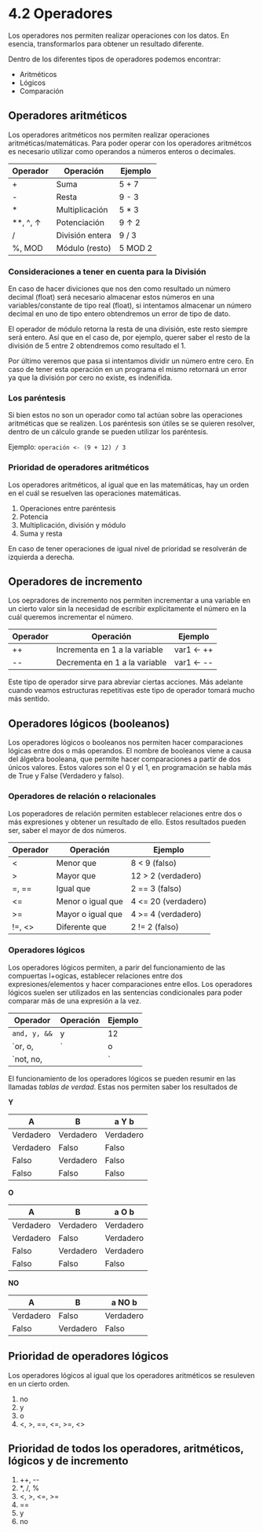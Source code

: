 # 4.2 Operadores

Los operadores nos permiten realizar operaciones con los datos. En esencia, transformarlos para obtener un resultado diferente.

Dentro de los diferentes tipos de operadores podemos encontrar:

* Aritméticos
* Lógicos
* Comparación

## Operadores aritméticos

Los operadores aritméticos nos permiten realizar operaciones aritméticas/matemáticas. Para poder operar con los operadores aritmétcos es necesario utilizar como operandos a números enteros o decimales.

| Operador   | Operación       | Ejemplo  |
| ---------- | --------------- | -------- |
| +          | Suma            | 5 + 7    |
| -          | Resta           | 9 - 3    |
| \*         | Multiplicación  | 5 \* 3   |
| \*\*, ^, ↑ | Potenciación    | 9 ↑ 2 |
| /          | División entera | 9 / 3    |
| %, MOD     | Módulo (resto)  | 5 MOD 2    |

### Consideraciones a tener en cuenta para la División

En caso de hacer diviciones que nos den como resultado un número decimal (float) será necesario almacenar estos números en una variables/constante de tipo real (float), si intentamos almacenar un número decimal en uno de tipo entero obtendremos un error de tipo de dato.

El operador de módulo retorna la resta de una división, este resto siempre será entero. Así que en el caso de, por ejemplo, querer saber el resto de la división de 5 entre 2 obtendremos como resultado el 1.

Por último veremos que pasa si intentamos dividir un número entre cero. En caso de tener esta operación en un programa el mismo retornará un error ya que la división por cero no existe, es indenifida.

### Los paréntesis

Si bien estos no son un operador como tal actúan sobre las operaciones aritméticas que se realizen. Los paréntesis son útiles se se quieren resolver, dentro de un cálculo grande se pueden utilizar los paréntesis.

Ejemplo: `operación <- (9 + 12) / 3`

### Prioridad de operadores aritméticos

Los operadores aritméticos, al igual que en las matemáticas, hay un orden en el cuál se resuelven las operaciones matemáticas.

1. Operaciones entre paréntesis
2. Potencia
3. Multiplicación, división y módulo
4. Suma y resta

En caso de tener operaciones de igual nivel de prioridad se resolverán de izquierda a derecha.

## Operadores de incremento

Los oepradores de incremento nos permiten incrementar a una variable en un cierto valor sin la necesidad de escribir explícitamente el número en la cuál queremos incrementar el número.

| Operador | Operación         | Ejemplo             |
| -------- | ----------------- | ------------------- |
| ++ | Incrementa en 1 a la variable | var1 <- ++ |
| -- | Decrementa en 1 a la variable | var1 <- -- |

Este tipo de operador sirve para abreviar ciertas acciones. Más adelante cuando veamos estructuras repetitivas este tipo de operador tomará mucho más sentido.

## Operadores lógicos (booleanos)

Los operadores lógicos o booleanos nos permiten hacer comparaciones lógicas entre dos o más operandos. El nombre de booleanos viene a causa del álgebra booleana, que permite hacer comparaciones a partir de dos únicos valores. Estos valores son el 0 y el 1, en programación se habla más de True y False (Verdadero y falso).

### Operadores de relación o relacionales

Los poperadores de relación permiten establecer relaciones entre dos o más expresiones y obtener un resultado de ello. Estos resultados pueden ser, saber el mayor de dos números.

| Operador | Operación         | Ejemplo             |
| -------- | ----------------- | ------------------- |
| <        | Menor que         | 8 < 9 (falso)       |
| >        | Mayor que         | 12 > 2 (verdadero)  |
| =, ==    | Igual que         | 2 == 3 (falso)      |
| <=       | Menor o igual que | 4 <= 20 (verdadero) |
| >=       | Mayor o igual que | 4 >= 4 (verdadero)  |
| !=, <>   | Diferente que     | 2 != 2 (falso)      |

### Operadores lógicos

Los operadores lógicos permiten, a parir del funcionamiento de las compuertas l+ogicas, establecer relaciones entre dos expresiones/elementos y hacer comparaciones entre ellos. Los operadores lógicos suelen ser utilizados en las sentencias condicionales para poder comparar más de una expresión a la vez.

| Operador | Operación       | Ejemplo            |
| -------- | --------------- | ------------------ |
| `and, y, &&`      | y               |      12              |
| `or, o, |`       | o               | 12 > 2 (verdadero) |
| `not, no, ||`      | diferente/no es | 2 == 3 (falso)     |

El funcionamiento de los operadores lógicos se pueden resumir en las llamadas *tablas de verdad*. Estas nos permiten saber los resultados de 

**Y**

| A         | B         | a Y b     |
| --------- | --------- | --------- |
| Verdadero | Verdadero | Verdadero |
| Verdadero | Falso     | Falso     |
| Falso     | Verdadero | Falso     |
| Falso     | Falso     | Falso     |

**O**

| A         | B         | a O b     |
| --------- | --------- | --------- |
| Verdadero | Verdadero | Verdadero |
| Verdadero | Falso     | Verdadero |
| Falso     | Verdadero | Verdadero |
| Falso     | Falso     | Falso     |

**NO**

| A         | B         | a NO b    |
| --------- | --------- | --------- |
| Verdadero | Falso     | Verdadero |
| Falso     | Verdadero | Falso     |

## Prioridad de operadores lógicos

Los operadores lógicos al igual que los operadores aritméticos se resuleven en un cierto orden.

1. no
2. y
3. o
4. <, >, ==, <=, >=, <>

## Prioridad de todos los operadores, aritméticos, lógicos y de incremento

1. ++, --
2. *, /, %
3. <, >, <=, >=
4. ==
5. y
6. no